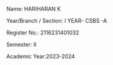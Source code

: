 Name: HARIHARAN K

Year/Branch / Section: I YEAR- CSBS -A

Register No.:  2116231401032     

Semester:     II

Academic Year:2023-2024
